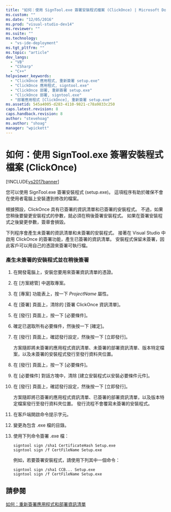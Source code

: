 ```yaml
---
title: "如何：使用 SignTool.exe 簽署安裝程式檔案 (ClickOnce) | Microsoft Docs"
ms.custom: ""
ms.date: "12/05/2016"
ms.prod: "visual-studio-dev14"
ms.reviewer: ""
ms.suite: ""
ms.technology: 
  - "vs-ide-deployment"
ms.tgt_pltfrm: ""
ms.topic: "article"
dev_langs: 
  - "VB"
  - "CSharp"
  - "C++"
helpviewer_keywords: 
  - "ClickOnce 應用程式, 重新簽署 setup.exe"
  - "ClickOnce 應用程式, signtool.exe"
  - "ClickOnce 部署, 重新簽署 setup.exe"
  - "ClickOnce 部署, signtool.exe"
  - "部署應用程式 [ClickOnce], 重新簽署 setup.exe"
ms.assetid: 545a4005-d283-4110-9821-c78a9833c250
caps.latest.revision: 8
caps.handback.revision: 8
author: "stevehoag"
ms.author: "shoag"
manager: "wpickett"
---
```

# 如何：使用 SignTool.exe 簽署安裝程式檔案 (ClickOnce)
[!INCLUDE[vs2017banner](../code-quality/includes/vs2017banner.md)]

您可以使用 SignTool.exe 簽署安裝程式 \(setup.exe\)。  這項程序有助於確保不會在使用者電腦上安裝遭到修改的檔案。  
  
 根據預設，ClickOnce 具有已簽署的資訊清單和已簽署的安裝程式。  不過，如果您稍後要變更安裝程式的參數，就必須在稍後簽署安裝程式。  如果在簽署安裝程式之後變更參數，簽章會損毀。  
  
 下列程序會產生未簽署的資訊清單和未簽署的安裝程式。  接著在 Visual Studio 中啟用 ClickOnce 的簽署功能，產生已簽署的資訊清單。  安裝程式保留未簽署，因此客戶可以用自己的憑證來簽署可執行檔。  
  
### 產生未簽署的安裝程式並在稍後簽署  
  
1.  在開發電腦上，安裝您要用來簽署資訊清單的憑證。  
  
2.  在 \[方案總管\] 中選取專案。  
  
3.  在 \[專案\] 功能表上，按一下 *ProjectName*  屬性。  
  
4.  在 \[簽署\] 頁面上，清除的 \[簽署 ClickOnce 資訊清單\]。  
  
5.  在 \[發行\] 頁面上，按一下 \[必要條件\]。  
  
6.  確定已選取所有必要條件，然後按一下 \[確定\]。  
  
7.  在 \[發行\] 頁面上，確認發行設定，然後按一下 \[立即發行\]。  
  
     方案隨即將未簽署的應用程式資訊清單、未簽署的部署資訊清單、版本特定檔案，以及未簽署的安裝程式發行至發行資料夾位置。  
  
8.  在 \[發行\] 頁面上，按一下 \[必要條件\]。  
  
9. 在 \[必要條件\] 對話方塊中，清除 \[建立安裝程式以安裝必要條件元件\]。  
  
10. 在 \[發行\] 頁面上，確認發行設定，然後按一下 \[立即發行\]。  
  
     方案隨即將已簽署的應用程式資訊清單、已簽署的部署資訊清單，以及版本特定檔案發行至發行資料夾位置。  發行流程不會覆寫未簽署的安裝程式。  
  
11. 在客戶端開啟命令提示字元。  
  
12. 變更為包含 .exe 檔的目錄。  
  
13. 使用下列命令簽署 .exe 檔：  
  
    ```  
    signtool sign /sha1 CertificateHash Setup.exe  
    signtool sign /f CertFileName Setup.exe  
    ```  
  
     例如，若要簽署安裝程式，請使用下列其中一個命令：  
  
    ```  
    signtool sign /sha1 CCB... Setup.exe  
    signtool sign /f CertFileName Setup.exe  
    ```  
  
## 請參閱  
 [如何：重新簽署應用程式和部署資訊清單](../deployment/how-to-re-sign-application-and-deployment-manifests.md)